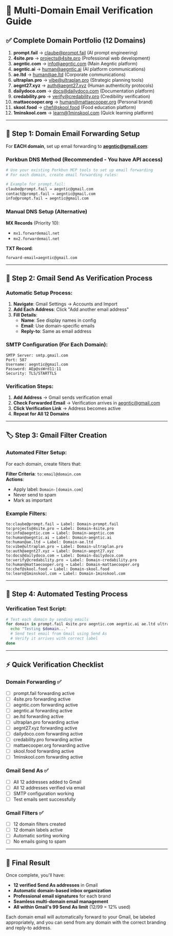 # 📧 Multi-Domain Email Verification Guide

## ✅ **Complete Domain Portfolio** (12 Domains)
1. **prompt.fail** → claube@prompt.fail (AI prompt engineering)
2. **4site.pro** → projects@4site.pro (Professional web development)  
3. **aegntic.com** → info@aegntic.com (Main Aegntic platform)
4. **aegntic.ai** → human@aegntic.ai (AI platform communications)
5. **ae.ltd** → human@ae.ltd (Corporate communications)
6. **ultraplan.pro** → vibe@ultraplan.pro (Strategic planning tools)
7. **aegnt27.xyz** → auth@aegnt27.xyz (Human authenticity protocols)
8. **dailydoco.com** → docs@dailydoco.com (Documentation platform)
9. **credability.pro** → verify@credability.pro (Credibility verification)
10. **mattaecooper.org** → human@mattaecooper.org (Personal brand)
11. **skool.food** → chef@skool.food (Food education platform)
12. **1minskool.com** → learn@1minskool.com (Quick learning platform)

---

## 🔧 **Step 1: Domain Email Forwarding Setup**

For **EACH domain**, set up email forwarding to **aegntic@gmail.com**:

### **Porkbun DNS Method** (Recommended - You have API access)
```bash
# Use your existing Porkbun MCP tools to set up email forwarding
# For each domain, create email forwarding rules:

# Example for prompt.fail:
claube@prompt.fail → aegntic@gmail.com
contact@prompt.fail → aegntic@gmail.com
info@prompt.fail → aegntic@gmail.com
```

### **Manual DNS Setup** (Alternative)
**MX Records** (Priority 10):
- `mx1.forwardemail.net`
- `mx2.forwardemail.net`

**TXT Record**:
```
forward-email=aegntic@gmail.com
```

---

## 📨 **Step 2: Gmail Send As Verification Process**

### **Automatic Setup Process:**
1. **Navigate**: Gmail Settings → Accounts and Import
2. **Add Each Address**: Click "Add another email address"
3. **Fill Details**:
   - **Name**: See display names in config
   - **Email**: Use domain-specific emails
   - **Reply-to**: Same as email address

### **SMTP Configuration** (For Each Domain):
```
SMTP Server: smtp.gmail.com
Port: 587
Username: aegntic@gmail.com  
Password: AEp@ssWrd11:11
Security: TLS/STARTTLS
```

### **Verification Steps**:
1. **Add Address** → Gmail sends verification email
2. **Check Forwarded Email** → Verification arrives in aegntic@gmail.com
3. **Click Verification Link** → Address becomes active
4. **Repeat for All 12 Domains**

---

## 🏷️ **Step 3: Gmail Filter Creation**

### **Automated Filter Setup**:
For each domain, create filters that:

**Filter Criteria**: `to:email@domain.com`  
**Actions**: 
- Apply label: `Domain-[domain.com]`
- Never send to spam
- Mark as important

### **Example Filters**:
```
to:claube@prompt.fail → Label: Domain-prompt.fail
to:projects@4site.pro → Label: Domain-4site.pro
to:info@aegntic.com → Label: Domain-aegntic.com
to:human@aegntic.ai → Label: Domain-aegntic.ai  
to:human@ae.ltd → Label: Domain-ae.ltd
to:vibe@ultraplan.pro → Label: Domain-ultraplan.pro
to:auth@aegnt27.xyz → Label: Domain-aegnt27.xyz
to:docs@dailydoco.com → Label: Domain-dailydoco.com
to:verify@credability.pro → Label: Domain-credability.pro
to:human@mattaecooper.org → Label: Domain-mattaecooper.org
to:chef@skool.food → Label: Domain-skool.food
to:learn@1minskool.com → Label: Domain-1minskool.com
```

---

## 🚀 **Step 4: Automated Testing Process**

### **Verification Test Script**:
```bash
# Test each domain by sending emails
for domain in prompt.fail 4site.pro aegntic.com aegntic.ai ae.ltd ultraplan.pro aegnt27.xyz dailydoco.com credability.pro mattaecooper.org skool.food 1minskool.com; do
  echo "Testing $domain..."
  # Send test email from Gmail using Send As
  # Verify it arrives with correct label
done
```

---

## ⚡ **Quick Verification Checklist**

### **Domain Forwarding** ✅
- [ ] prompt.fail forwarding active
- [ ] 4site.pro forwarding active  
- [ ] aegntic.com forwarding active
- [ ] aegntic.ai forwarding active
- [ ] ae.ltd forwarding active
- [ ] ultraplan.pro forwarding active
- [ ] aegnt27.xyz forwarding active
- [ ] dailydoco.com forwarding active
- [ ] credability.pro forwarding active
- [ ] mattaecooper.org forwarding active
- [ ] skool.food forwarding active
- [ ] 1minskool.com forwarding active

### **Gmail Send As** ✅
- [ ] All 12 addresses added to Gmail
- [ ] All 12 addresses verified via email
- [ ] SMTP configuration working
- [ ] Test emails sent successfully

### **Gmail Filters** ✅  
- [ ] 12 domain filters created
- [ ] 12 domain labels active
- [ ] Automatic sorting working
- [ ] No emails going to spam

---

## 🎯 **Final Result**

Once complete, you'll have:
- **12 verified Send As addresses** in Gmail
- **Automatic domain-based inbox organization**
- **Professional email signatures** for each brand
- **Seamless multi-domain email management**
- **All within Gmail's 99 Send As limit** (12/99 = 12% used)

Each domain email will automatically forward to your Gmail, be labeled appropriately, and you can send from any domain with the correct branding and reply-to address.